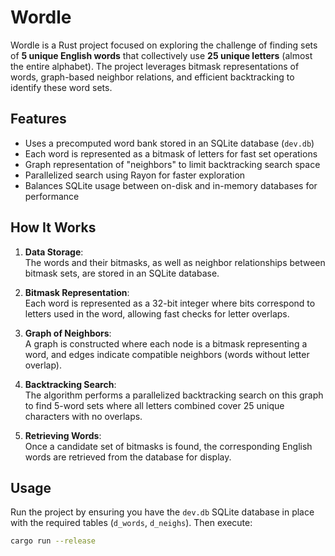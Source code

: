 # Wordle

Wordle is a Rust project focused on exploring the challenge of finding sets of **5 unique English words** that collectively use **25 unique letters** (almost the entire alphabet). The project leverages bitmask representations of words, graph-based neighbor relations, and efficient backtracking to identify these word sets.

## Features

- Uses a precomputed word bank stored in an SQLite database (`dev.db`)
- Each word is represented as a bitmask of letters for fast set operations
- Graph representation of "neighbors" to limit backtracking search space
- Parallelized search using Rayon for faster exploration
- Balances SQLite usage between on-disk and in-memory databases for performance

## How It Works

1. **Data Storage**:  
   The words and their bitmasks, as well as neighbor relationships between bitmask sets, are stored in an SQLite database.  
   
2. **Bitmask Representation**:  
   Each word is represented as a 32-bit integer where bits correspond to letters used in the word, allowing fast checks for letter overlaps.

3. **Graph of Neighbors**:  
   A graph is constructed where each node is a bitmask representing a word, and edges indicate compatible neighbors (words without letter overlap).

4. **Backtracking Search**:  
   The algorithm performs a parallelized backtracking search on this graph to find 5-word sets where all letters combined cover 25 unique characters with no overlaps.

5. **Retrieving Words**:  
   Once a candidate set of bitmasks is found, the corresponding English words are retrieved from the database for display.

## Usage

Run the project by ensuring you have the `dev.db` SQLite database in place with the required tables (`d_words`, `d_neighs`). Then execute:

```bash
cargo run --release

